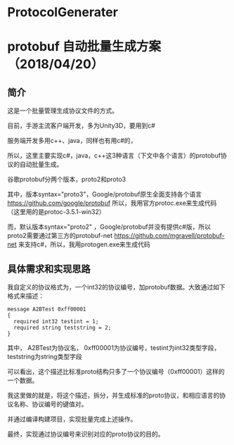 # ProtocolGenerater

protobuf 自动批量生成方案（2018/04/20）
================================================
简介
-------------------------------------------
这是一个批量管理生成协议文件的方式。

目前，手游主流客户端开发，多为Unity3D，要用到c# 

服务端开发多用c++、java，同样也有用c#的，

所以，这里主要实现c#，java，c++这3种语言（下文中各个语言）的protobuf协议的自动批量生成。

谷歌protobuf分两个版本，proto2和proto3 

其中，版本syntax="proto3"，Google/protobuf原生全面支持各个语言 https://github.com/google/protobuf 
所以，我用官方protoc.exe来生成代码（这里用的是protoc-3.5.1-win32）

而，默认版本syntax="proto2" ，Google/protobuf并没有提供c#版，所以proto2需要通过第三方的protobuf-net https://github.com/mgravell/protobuf-net 来支持c#，所以，我用protogen.exe来生成代码


具体需求和实现思路
--------------------------------------
我自定义的协议格式为，一个int32的协议编号，加protobuf数据。大致通过如下格式来描述：

	message A2BTest 0xff00001
	{
	  required int32 testint = 1;
	  required string teststring = 2;
	}

其中， A2BTest为协议名， 0xff00001为协议编号，testint为int32类型字段，teststring为string类型字段

可以看出，这个描述比标准proto结构只多了一个协议编号（0xff00001）这样的一个数据。

我这里做的就是，将这个描述，拆分，并生成标准的proto协议，和相应语言的协议名称、协议编号的键值对。

并通过编译构建项目，实现批量完成上述操作。

最终，实现通过协议编号来识别对应的proto协议的目的。





